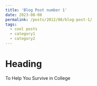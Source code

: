 ```yaml
---
title: 'Blog Post number 1'
date: 2023-08-08
permalink: /posts/2012/08/blog-post-1/
tags:
  - cool posts
  - category1
  - category2
---
```

# Heading
To Help You Survive in College




